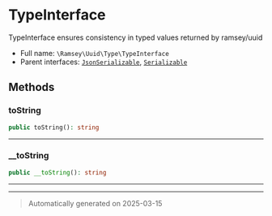 
# TypeInterface

TypeInterface ensures consistency in typed values returned by ramsey/uuid



* Full name: `\Ramsey\Uuid\Type\TypeInterface`
* Parent interfaces: [`JsonSerializable`](../../../JsonSerializable.md), [`Serializable`](../../../Serializable.md)


## Methods


### toString



```php
public toString(): string
```












***

### __toString



```php
public __toString(): string
```












***


***
> Automatically generated on 2025-03-15
